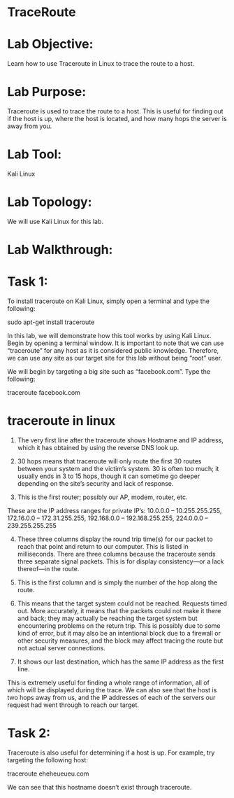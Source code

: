 # TraceRoute

# Lab Objective:

Learn how to use Traceroute in Linux to trace the route to a host.

# Lab Purpose:

Traceroute is used to trace the route to a host. This is useful for finding out if the host is up, where the host is located, and how many hops the server is away from you.

# Lab Tool:

Kali Linux

# Lab Topology:

We will use Kali Linux for this lab.

# Lab Walkthrough:

# Task 1:
To install traceroute on Kali Linux, simply open a terminal and type the following:

sudo apt-get install traceroute

In this lab, we will demonstrate how this tool works by using Kali Linux. Begin by opening a terminal window. It is important to note that we can use “traceroute” for any host as it is considered public knowledge. Therefore, we can use any site as our target site for this lab without being “root” user.

We will begin by targeting a big site such as “facebook.com”. Type the following:

traceroute facebook.com

# traceroute in linux
1) The very first line after the traceroute shows Hostname and IP address, which it has obtained by using the reverse DNS look up.

2) 30 hops means that traceroute will only route the first 30 routes between your system and the victim’s system. 30 is often too much; it usually ends in 3 to 15 hops, though it can sometime go deeper depending on the site’s security and lack of response.

3) This is the first router; possibly our AP, modem, router, etc.

These are the IP address ranges for private IP’s:
10.0.0.0 – 10.255.255.255,
172.16.0.0 – 172.31.255.255,
192.168.0.0 – 192.168.255.255,
224.0.0.0 – 239.255.255.255

4) These three columns display the round trip time(s) for our packet to reach that point and return to our computer. This is listed in milliseconds. There are three columns because the traceroute sends three separate signal packets. This is for display consistency—or a lack thereof—in the route.

5) This is the first column and is simply the number of the hop along the route.

6) This means that the target system could not be reached. Requests timed out. More accurately, it means that the packets could not make it there and back; they may actually be reaching the target system but encountering problems on the return trip. This is possibly due to some kind of error, but it may also be an intentional block due to a firewall or other security measures, and the block may affect tracing the route but not actual server connections.

7) It shows our last destination, which has the same IP address as the first line.

This is extremely useful for finding a whole range of information, all of which will be displayed during the trace. We can also see that the host is two hops away from us, and the IP addresses of each of the servers our request had went through to reach our target.

# Task 2:
Traceroute is also useful for determining if a host is up. For example, try targeting the following host:

traceroute eheheueueu.com



We can see that this hostname doesn’t exist through traceroute.





